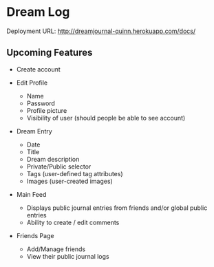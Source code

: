 # Dream Log

Deployment URL:
http://dreamjournal-quinn.herokuapp.com/docs/

## Upcoming Features

* Create account

* Edit Profile
  * Name
  * Password
  * Profile picture
  * Visibility of user (should people be able to see account)

* Dream Entry
  * Date
  * Title
  * Dream description
  * Private/Public selector
  * Tags (user-defined tag attributes)
  * Images (user-created images)

* Main Feed
  * Displays public journal entries from friends and/or global public entries
  * Ability to create / edit comments
  
* Friends Page
  * Add/Manage friends
  * View their public journal logs
